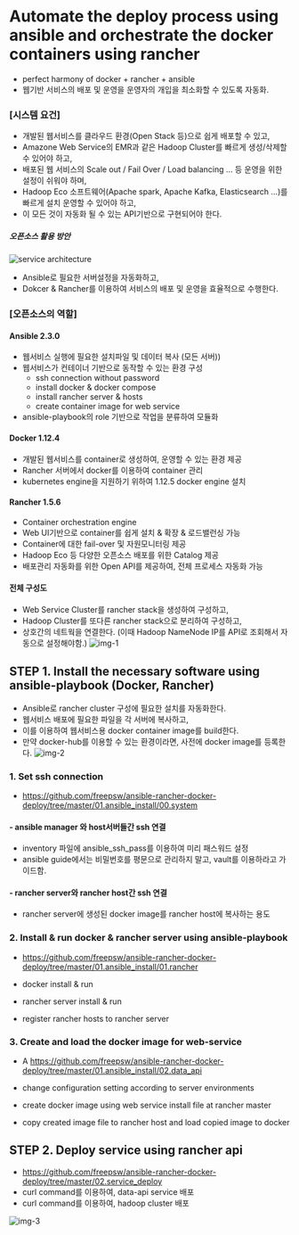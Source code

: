 # Automate the deploy process using ansible and orchestrate the docker containers using rancher
- perfect harmony of docker + rancher + ansible
- 웹기반 서비스의 배포 및 운영을 운영자의 개입을 최소화할 수 있도록 자동화.

### [시스템 요건]
-  개발된 웹서비스를 클라우드 환경(Open Stack 등)으로 쉽게 배포할 수 있고,
-  Amazone Web Service의 EMR과 같은 Hadoop Cluster를 빠르게 생성/삭제할 수 있어야 하고,
-  배포된 웹 서비스의 Scale out / Fail Over / Load balancing … 등 운영을 위한 설정이 쉬워야 하며,
-  Hadoop Eco 소프트웨어(Apache spark, Apache Kafka, Elasticsearch …)를 빠르게 설치 운영할 수 있어야 하고,
-  이 모든 것이 자동화 될 수 있는 API기반으로 구현되어야 한다.

##### 오픈소스 활용 방안
![service architecture](https://github.com/freepsw/ansible-rancher-docker-deploy/blob/master/10.img/img_1.png)
- Ansible로 필요한 서버설정을 자동화하고,
- Dokcer & Rancher를 이용하여 서비스의 배포 및 운영을 효율적으로 수행한다.


### [오픈소스의 역할]
#### Ansible 2.3.0
- 웹서비스 실행에 필요한 설치파일 및 데이터 복사 (모든 서버))
- 웹서비스가 컨테이너 기반으로 동작할 수 있는 환경 구성
  - ssh connection without password
  - install docker & docker compose
  - install rancher server & hosts
  - create container image for web service
- ansible-playbook의 role 기반으로 작업을 분류하여 모듈화

#### Docker 1.12.4
- 개발된 웹서비스를 container로 생성하여, 운영할 수 있는 환경 제공
- Rancher 서버에서 docker를 이용하여 container 관리
- kubernetes engine을 지원하기 위하여 1.12.5 docker engine 설치

#### Rancher 1.5.6
- Container orchestration engine
- Web UI기반으로 container를 쉽게 설치 & 확장 & 로드밸런싱 가능
- Container에 대한 fail-over 및 자원모니터링 제공
- Hadoop Eco 등 다양한 오픈소스 배포를 위한 Catalog 제공
- 배포관리 자동화를 위한 Open API를 제공하여, 전체 프로세스 자동화 가능

#### 전체 구성도
- Web Service Cluster를 rancher stack을 생성하여 구성하고,
- Hadoop Cluster를 또다른 rancher stack으로 분리하여 구성하고,
- 상호간의 네트웍을 연결한다. (이때 Hadoop NameNode IP를 API로 조회해서 자동으로 설정해야함.)
![img-1](https://github.com/freepsw/ansible-rancher-docker-deploy/blob/master/10.img/Img_2.png)


## STEP 1. Install the necessary software using ansible-playbook (Docker, Rancher)
- Ansible로 rancher cluster 구성에 필요한 설치를 자동화한다.
- 웹서비스 배포에 필요한 파일을 각 서버에 복사하고,
- 이를 이용하여 웹서비스용 docker container image를 build한다.
 - 만약 docker-hub를 이용할 수 있는 환경이라면, 사전에 docker image를 등록한다.
![img-2](https://github.com/freepsw/ansible-rancher-docker-deploy/blob/master/10.img/Img_2.png)

### 1. Set ssh connection
- https://github.com/freepsw/ansible-rancher-docker-deploy/tree/master/01.ansible_install/00.system

#### - ansible manager 와 host서버들간 ssh 연결
  - inventory 파일에 ansible_ssh_pass를 이용하여 미리 패스워드 설정
  - ansible guide에서는 비밀번호를 평문으로 관리하지 말고, vault를 이용하라고 가이드함.

####  - rancher server와 rancher host간 ssh 연결
  - rancher server에 생성된 docker image를 rancher host에 복사하는 용도

### 2. Install & run docker & rancher server using ansible-playbook
- https://github.com/freepsw/ansible-rancher-docker-deploy/tree/master/01.ansible_install/01.rancher

- docker install & run
- rancher server install & run
- register rancher hosts to rancher server


### 3. Create and load the docker image for web-service
- A https://github.com/freepsw/ansible-rancher-docker-deploy/tree/master/01.ansible_install/02.data_api

- change configuration setting according to server environments
- create docker image using web service install file at rancher master
- copy created image file to rancher host and load copied image to docker


## STEP 2. Deploy service using rancher api
- https://github.com/freepsw/ansible-rancher-docker-deploy/tree/master/02.service_deploy
- curl command를 이용하여, data-api service 배포
- curl command를 이용하여, hadoop cluster 배포

![img-3](https://github.com/freepsw/ansible-rancher-docker-deploy/blob/master/10.img/Img_3.png)
